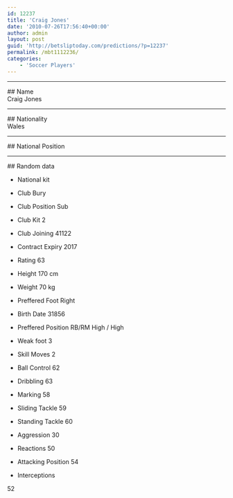```yaml
---
id: 12237
title: 'Craig Jones'
date: '2010-07-26T17:56:40+00:00'
author: admin
layout: post
guid: 'http://betsliptoday.com/predictions/?p=12237'
permalink: /mbt1112236/
categories:
    - 'Soccer Players'
---
```


- - - - - -

\## Name  
 Craig Jones

- - - - - -

\## Nationality  
 Wales

- - - - - -

\## National Position

- - - - - -

\## Random data

- National kit
- Club
 Bury

- Club Position
 Sub

- Club Kit
 2

- Club Joining
 41122

- Contract Expiry
 2017

- Rating
 63

- Height
 170 cm

- Weight
 70 kg

- Preffered Foot
 Right

- Birth Date
 31856

- Preffered Position
 RB/RM High / High

- Weak foot
 3

- Skill Moves
 2

- Ball Control
 62

- Dribbling
 63

- Marking
 58

- Sliding Tackle
 59

- Standing Tackle
 60

- Aggression
 30

- Reactions
 50

- Attacking Position
 54

- Interceptions

 52